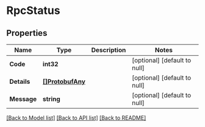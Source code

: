 # RpcStatus

## Properties
Name | Type | Description | Notes
------------ | ------------- | ------------- | -------------
**Code** | **int32** |  | [optional] [default to null]
**Details** | [**[]ProtobufAny**](protobufAny.md) |  | [optional] [default to null]
**Message** | **string** |  | [optional] [default to null]

[[Back to Model list]](../README.md#documentation-for-models) [[Back to API list]](../README.md#documentation-for-api-endpoints) [[Back to README]](../README.md)


